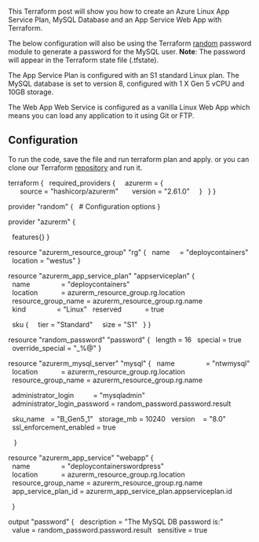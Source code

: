 This Terraform post will show you how to create an Azure Linux App Service Plan, MySQL Database and an App Service Web App with Terraform.

The below configuration will also be using the Terraform [random](https://www.ntweekly.com/2021/01/24/generate-a-random-password-with-terraform/) password module to generate a password for the MySQL user. **Note**: The password will appear in the Terraform state file (.tfstate).

The App Service Plan is configured with an S1 standard Linux plan. The MySQL database is set to version 8, configured with 1 X Gen 5 vCPU and 10GB storage.

The Web App Web Service is configured as a vanilla Linux Web App which means you can load any application to it using Git or FTP.

## Configuration

To run the code, save the file and run terraform plan and apply. or you can clone our Terraform [repository](https://github.com/ntweeklycom/terraform) and run it.

terraform {
  required_providers {
    azurerm = {
      source = "hashicorp/azurerm"
      version = "2.61.0"
    }
  }
}

provider "random" {
  # Configuration options
}



provider "azurerm" {

  features{}
}

resource "azurerm_resource_group" "rg" {
  name     = "deploycontainers"
  location = "westus"
}

resource "azurerm_app_service_plan" "appserviceplan" {
  name                = "deploycontainers"
  location            = azurerm_resource_group.rg.location
  resource_group_name = azurerm_resource_group.rg.name
  kind                = "Linux"
  reserved            = true

  sku {
    tier = "Standard"
    size = "S1"
  }
}

resource "random_password" "password" {
  length = 16
  special = true
  override_special = "_%@"
}

resource "azurerm_mysql_server" "mysql" {
  name                = "ntwmysql"
  location            = azurerm_resource_group.rg.location
  resource_group_name = azurerm_resource_group.rg.name

  administrator_login          = "mysqladmin"
  administrator_login_password = random_password.password.result

  sku_name   = "B_Gen5_1"
  storage_mb = 10240
  version    = "8.0"
  ssl_enforcement_enabled = true

  
}

resource "azurerm_app_service" "webapp" {
  name                = "deploycontainerswordpress"
  location            = azurerm_resource_group.rg.location
  resource_group_name = azurerm_resource_group.rg.name
  app_service_plan_id = azurerm_app_service_plan.appserviceplan.id 

  } 

output "password" {
  description = "The MySQL DB password is:" 
  value = random_password.password.result
  sensitive = true